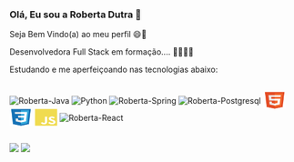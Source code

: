 ### Olá, Eu sou a Roberta Dutra 🙋

Seja Bem Vindo(a) ao meu perfil 😄👋

Desenvolvedora Full Stack em formação.... 🧰👷‍🛠️🚧

Estudando e me aperfeiçoando nas tecnologias abaixo:

<div style="display: inline_block"><br>
  <img align="center" alt="Roberta-Java" height="60" width="50" src="https://cdn.jsdelivr.net/gh/devicons/devicon/icons/java/java-original-wordmark.svg">
  <img align="center" alt="Python" height="30" width="40" src="https://cdn.jsdelivr.net/gh/devicons/devicon/icons/python/python-original.svg">
  <img align="center" alt="Roberta-Spring" height="60" width="50" src="https://cdn.jsdelivr.net/gh/devicons/devicon/icons/spring/spring-original-wordmark.svg">
  <img align="center" alt="Roberta-Postgresql" height="60" width="50" src="https://cdn.jsdelivr.net/gh/devicons/devicon/icons/postgresql/postgresql-original-wordmark.svg">
  <img align="center" alt="Roberta-HTML" height="30" width="40" src="https://raw.githubusercontent.com/devicons/devicon/master/icons/html5/html5-original.svg">
  <img align="center" alt="Roberta-CSS" height="30" width="40" src="https://raw.githubusercontent.com/devicons/devicon/master/icons/css3/css3-original.svg">
  <img align="center" alt="Roberta-Js" height="30" width="40" src="https://raw.githubusercontent.com/devicons/devicon/master/icons/javascript/javascript-plain.svg">  
  <img align="center" alt="Roberta-React" height="30" width="40" src="https://cdn.jsdelivr.net/gh/devicons/devicon/icons/angularjs/angularjs-original.svg"> 
 
  
</div>
  
  ## 
 
<div>     	  
  <a href = "mailto:roberta.duttra@gmail.com"><img src="https://img.shields.io/badge/-Gmail-%23333?style=for-the-badge&logo=gmail&logoColor=white" target="_blank"></a>
  <a href="https://www.linkedin.com/in/robertaduttra" target="_blank"><img src="https://img.shields.io/badge/-LinkedIn-%230077B5?style=for-the-badge&logo=linkedin&logoColor=white" target="_blank"></a> 
  
</div>


